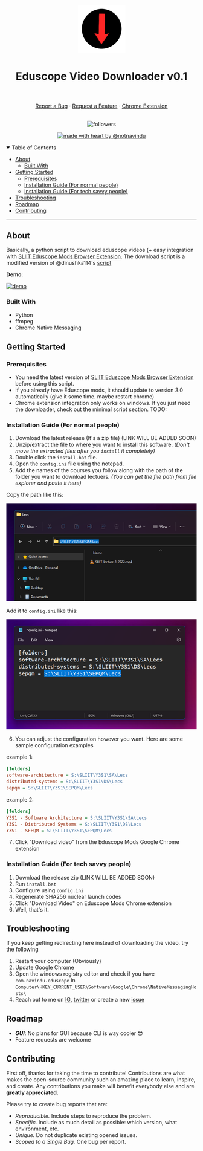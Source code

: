 <h1 align="center">
  <a href="https://github.com/notnavindu/SLIIT-Eduscope-Video-Downloader">
    <img src="./docs/logo.png" alt="Logo" width="125" height="125">
  </a>
</h1>

<div align="center">
  <h1>Eduscope Video Downloader v0.1</h1>
  <br />
  <br />
  <a href="https://github.com/notnavindu/SLIIT-Eduscope-Video-Downloader/issues/new?assignees=&labels=bug&title=bug%3A+">Report a Bug</a>
  ·
  <a href="https://github.com/notnavindu/SLIIT-Eduscope-Video-Downloader/issues/new?assignees=&labels=enhancement&title=feat%3A+">Request a Feature</a>
  ·
  <a href="https://github.com/notnavindu/SLIIT-Eduscope-Video-Downloader/discussions">Chrome Extension</a>
</div>

<div align="center">
<br />

![followers](https://img.shields.io/github/followers/notnavindu?style=flat-square)

[![made with heart by @notnavindu](https://img.shields.io/badge/made%20with%20%E2%99%A5%20by-@notnavindu-ff1414.svg?style=flat-square)](https://github.com/notnavindu)

</div>

<details open="open">
<summary>Table of Contents</summary>

- [About](#about)
  - [Built With](#built-with)
- [Getting Started](#getting-started)
  - [Prerequisites](#prerequisites)
  - [Installation Guide (For normal people)](#installation-guide-for-normal-people)
  - [Installation Guide (For tech savvy people)](#installation-guide-for-tech-savvy-people)
- [Troubleshooting](#troubleshooting)
- [Roadmap](#roadmap)
- [Contributing](#contributing)

</details>

---

## About

Basically, a python script to download eduscope videos (+ easy integration with [SLIIT Eduscope Mods Browser Extension](https://github.com/notnavindu/SLIIT-Eduscope-Mods). The download script is a modified version of @dinushka114's [script](https://github.com/dinushka114/eduscope-downloader)

**Demo**:

[![demo](docs/demo.gif)](docs/demo.gif)

### Built With

- Python
- ffmpeg
- Chrome Native Messaging

## Getting Started

### Prerequisites

- You need the latest version of [SLIIT Eduscope Mods Browser Extension](https://github.com/notnavindu/SLIIT-Eduscope-Mods) before using this script.
- If you already have Eduscope mods, it should update to version 3.0 automatically (give it some time. maybe restart chrome)
- Chrome extension integration only works on windows. If you just need the downloader, check out the minimal script section. TODO:

### Installation Guide (For normal people)

1. Download the latest release (It's a zip file) (LINK WILL BE ADDED SOON)
2. Unzip/extract the file to where you want to install this software. _(Don't move the extracted files after you `install` it completely)_
3. Double click the `install.bat` file.
4. Open the `config.ini` file using the notepad.
5. Add the names of the courses you follow along with the path of the folder you want to download lectuers. _(You can get the file path from file explorer and paste it here)_

Copy the path like this:

![path](docs/folder_path.png)

Add it to `config.ini` like this:

![config](docs/config.png)

6. You can adjust the configuration however you want. Here are some sample configuration examples

example 1:

```ini
[folders]
software-architecture = S:\SLIIT\Y3S1\SA\Lecs
distributed-systems = S:\SLIIT\Y3S1\DS\Lecs
sepqm = S:\SLIIT\Y3S1\SEPQM\Lecs
```

example 2:

```ini
[folders]
Y3S1 - Software Architecture = S:\SLIIT\Y3S1\SA\Lecs
Y3S1 - Distributed Systems = S:\SLIIT\Y3S1\DS\Lecs
Y3S1 - SEPQM = S:\SLIIT\Y3S1\SEPQM\Lecs
```

7. Click "Download video" from the Eduscope Mods Google Chrome extension

### Installation Guide (For tech savvy people)

1. Download the release zip (LINK WILL BE ADDED SOON)
2. Run `install.bat`
3. Configure using `config.ini`
4. Regenerate SHA256 nuclear launch codes
5. Click "Download Video" on Eduscope Mods Chrome extension
6. Well, that's it.

## Troubleshooting

If you keep getting redirecting here instead of downloading the video, try the following

1. Restart your computer (Obviously)
2. Update Google Chrome
3. Open the windows registry editor and check if you have `com.navindu.eduscope` in `Computer\HKEY_CURRENT_USER\Software\Google\Chrome\NativeMessagingHosts\`
4. Reach out to me on [IG](https://instagram.com/notnav.jpg), [twitter](https://twitter.com/notnavindu) or create a new [issue](https://github.com/notnavindu/SLIIT-Eduscope-Video-Downloader/issues)

## Roadmap

- **_GUI_**: No plans for GUI because CLI is way cooler 😎
- Feature requests are welcome

## Contributing

First off, thanks for taking the time to contribute! Contributions are what makes the open-source community such an amazing place to learn, inspire, and create. Any contributions you make will benefit everybody else and are **greatly appreciated**.

Please try to create bug reports that are:

- _Reproducible._ Include steps to reproduce the problem.
- _Specific._ Include as much detail as possible: which version, what environment, etc.
- _Unique._ Do not duplicate existing opened issues.
- _Scoped to a Single Bug._ One bug per report.
